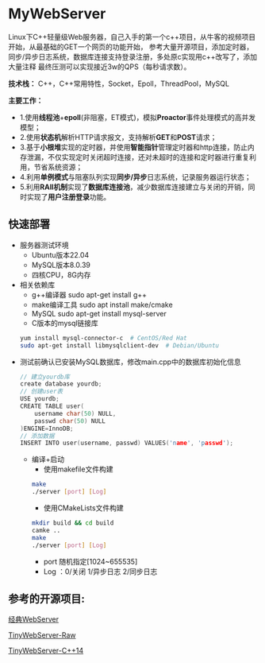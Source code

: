 MyWebServer
===============
Linux下C++轻量级Web服务器，自己入手的第一个c++项目，从牛客的视频项目开始，从最基础的GET一个网页的功能开始，
参考大量开源项目，添加定时器，同步/异步日志系统，数据库连接支持登录注册，多处原c实现用c++改写了，添加大量注释
最终压测可以实现接近3w的QPS（每秒请求数）。

**技术栈：**
C++，C++常用特性，Socket，Epoll，ThreadPool，MySQL

**主要工作：**
* 1.使用**线程池**+**epoll**(非阻塞，ET模式)，模拟**Proactor**事件处理模式的高并发模型；
*	2.使用**状态机**解析HTTP请求报文，支持解析**GET**和**POST**请求；
*	3.基于**小根堆**实现的定时器，并使用**智能指针**管理定时器和http连接，防止内存泄漏，不仅实现定时关闭超时连接，还对未超时的连接和定时器进行重复利用，节省系统资源；
*	4.利用**单例模式**与阻塞队列实现**同步/异步**日志系统，记录服务器运行状态；
*	5.利用**RAII机制**实现了**数据库连接池**，减少数据库连接建立与关闭的开销，同时实现了**用户注册登录**功能。

快速部署
------------
* 服务器测试环境
	* Ubuntu版本22.04
	* MySQL版本8.0.39
  * 四核CPU，8G内存
* 相关依赖库
  * g++编译器  sudo apt-get install g++
  * make编译工具  sudo apt install make/cmake
  * MySQL  sudo apt-get install mysql-server
  * C版本的mysql链接库
  ```bash
  yum install mysql-connector-c  # CentOS/Red Hat
  sudo apt-get install libmysqlclient-dev  # Debian/Ubuntu
  ```
* 测试前确认已安装MySQL数据库，修改main.cpp中的数据库初始化信息
  ```C++
  // 建立yourdb库
  create database yourdb;
  // 创建user表
  USE yourdb;
  CREATE TABLE user(
      username char(50) NULL,
      passwd char(50) NULL
  )ENGINE=InnoDB;
  // 添加数据
  INSERT INTO user(username, passwd) VALUES('name', 'passwd');
  ```
  * 编译+启动
    * 使用makefile文件构建
    ```bash
    make
    ./server [port] [Log]
    ```
    * 使用CMakeLists文件构建
    ```bash
    mkdir build && cd build
    camke .. 
    make
    ./server [port] [Log]
    ```
    * port 随机指定[1024~655535]
    * Log ：0/关闭 1/异步日志 2/同步日志

参考的开源项目:
------------
[经典WebServer](https://github.com/linyacool/WebServer)

[TinyWebServer-Raw](https://github.com/qinguoyi/TinyWebServer/tree/raw_version)

[TinyWebServer-C++14](https://github.com/markparticle/WebServer)
   


  
